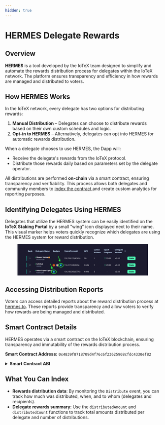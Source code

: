 ```yaml
---
hidden: true
---
```


# HERMES Delegate Rewards

## Overview

**HERMES** is a tool developed by the IoTeX team designed to simplify and automate the rewards distribution process for delegates within the IoTeX network. The platform ensures transparency and efficiency in how rewards are managed and distributed to voters.

## How HERMES Works

In the IoTeX network, every delegate has two options for distributing rewards:

1. **Manual Distribution** – Delegates can choose to distribute rewards based on their own custom schedules and logic.
2. **Opt-in to HERMES** – Alternatively, delegates can opt into HERMES for automatic rewards distribution.

When a delegate chooses to use HERMES, the Dapp will:

* Receive the delegate's rewards from the IoTeX protocol.
* Distribute those rewards daily based on parameters set by the delegate operator.

All distributions are performed **on-chain** via a smart contract, ensuring transparency and verifiability. This process allows both delegates and community members to [index the contract ](../chain-indexing/)and create custom analytics for reporting purposes.

## Identifying Delegates Using HERMES

Delegates that utilize the HERMES system can be easily identified on the **IoTeX Staking Portal** by a small "wing" icon displayed next to their name. This visual marker helps voters quickly recognize which delegates are using the HERMES system for reward distribution.

<figure><img src="../../../.gitbook/assets/image.png" alt=""><figcaption></figcaption></figure>

## Accessing Distribution Reports

Voters can access detailed reports about the reward distribution process at [hermes.to](https://hermes.to/). These reports provide transparency and allow voters to verify how rewards are being managed and distributed.

## Smart Contract Details

HERMES operates via a smart contract on the IoTeX blockchain, ensuring transparency and immutability of the rewards distribution process.

**Smart Contract Address:** `0x4839f8718709d4f76c6f23625908cfdc4330ef82`

<details>

<summary><strong>Smart Contract ABI</strong></summary>

```javascript
[
    {
        "type": "constructor",
        "inputs": [
            {
                "name": "_contractStartEpoch",
                "type": "uint256"
            },
            {
                "name": "_multisendAddress",
                "type": "address"
            },
            {
                "name": "_forwardRegistrationAddress",
                "type": "address"
            },
            {
                "name": "_analyticsEndpoint",
                "type": "string"
            }
        ],
        "stateMutability": "nonpayable"
    },
    {
        "type": "function",
        "name": "addAddressToWhitelist",
        "inputs": [
            {
                "name": "addr",
                "type": "address"
            }
        ],
        "outputs": [
            {
                "name": "success",
                "type": "bool"
            }
        ],
        "stateMutability": "nonpayable"
    },
    {
        "type": "function",
        "name": "addAddressesToWhitelist",
        "inputs": [
            {
                "name": "addrs",
                "type": "address[]"
            }
        ],
        "outputs": [
            {
                "name": "success",
                "type": "bool"
            }
        ],
        "stateMutability": "nonpayable"
    },
    {
        "type": "function",
        "name": "analyticsEndpoint",
        "inputs": [],
        "outputs": [
            {
                "name": "",
                "type": "string"
            }
        ],
        "stateMutability": "view"
    },
    {
        "type": "function",
        "name": "commitDistributions",
        "inputs": [
            {
                "name": "endEpoch",
                "type": "uint256"
            },
            {
                "name": "delegateNames",
                "type": "bytes32[]"
            }
        ],
        "outputs": [],
        "stateMutability": "nonpayable"
    },
    {
        "type": "function",
        "name": "contractStartEpoch",
        "inputs": [],
        "outputs": [
            {
                "name": "",
                "type": "uint256"
            }
        ],
        "stateMutability": "view"
    },
    {
        "type": "function",
        "name": "distributeRewards",
        "inputs": [
            {
                "name": "delegateName",
                "type": "bytes32"
            },
            {
                "name": "endEpoch",
                "type": "uint256"
            },
            {
                "name": "recipients",
                "type": "address[]"
            },
            {
                "name": "amounts",
                "type": "uint256[]"
            }
        ],
        "outputs": [],
        "stateMutability": "payable"
    },
    {
        "type": "function",
        "name": "distributedAmount",
        "inputs": [
            {
                "name": "",
                "type": "bytes32"
            }
        ],
        "outputs": [
            {
                "name": "",
                "type": "uint256"
            }
        ],
        "stateMutability": "view"
    },
    {
        "type": "function",
        "name": "distributedCount",
        "inputs": [
            {
                "name": "",
                "type": "bytes32"
            }
        ],
        "outputs": [
            {
                "name": "",
                "type": "uint256"
            }
        ],
        "stateMutability": "view"
    },
    {
        "type": "function",
        "name": "distributions",
        "inputs": [
            {
                "name": "",
                "type": "bytes32"
            },
            {
                "name": "",
                "type": "uint256"
            }
        ],
        "outputs": [
            {
                "name": "distributedCount",
                "type": "uint256"
            },
            {
                "name": "amount",
                "type": "uint256"
            }
        ],
        "stateMutability": "view"
    },
    {
        "type": "function",
        "name": "endEpochs",
        "inputs": [
            {
                "name": "",
                "type": "uint256"
            }
        ],
        "outputs": [
            {
                "name": "",
                "type": "uint256"
            }
        ],
        "stateMutability": "view"
    },
    {
        "type": "function",
        "name": "forwardRegistration",
        "inputs": [],
        "outputs": [
            {
                "name": "",
                "type": "address"
            }
        ],
        "stateMutability": "view"
    },
    {
        "type": "function",
        "name": "getEndEpochCount",
        "inputs": [],
        "outputs": [
            {
                "name": "",
                "type": "uint256"
            }
        ],
        "stateMutability": "view"
    },
    {
        "type": "function",
        "name": "multisender",
        "inputs": [],
        "outputs": [
            {
                "name": "",
                "type": "address"
            }
        ],
        "stateMutability": "view"
    },
    {
        "type": "function",
        "name": "owner",
        "inputs": [],
        "outputs": [
            {
                "name": "",
                "type": "address"
            }
        ],
        "stateMutability": "view"
    },
    {
        "type": "function",
        "name": "recipientEpochTracker",
        "inputs": [
            {
                "name": "",
                "type": "bytes32"
            },
            {
                "name": "",
                "type": "address"
            }
        ],
        "outputs": [
            {
                "name": "",
                "type": "uint256"
            }
        ],
        "stateMutability": "view"
    },
    {
        "type": "function",
        "name": "removeAddressFromWhitelist",
        "inputs": [
            {
                "name": "addr",
                "type": "address"
            }
        ],
        "outputs": [
            {
                "name": "success",
                "type": "bool"
            }
        ],
        "stateMutability": "nonpayable"
    },
    {
        "type": "function",
        "name": "removeAddressesFromWhitelist",
        "inputs": [
            {
                "name": "addrs",
                "type": "address[]"
            }
        ],
        "outputs": [
            {
                "name": "success",
                "type": "bool"
            }
        ],
        "stateMutability": "nonpayable"
    },
    {
        "type": "function",
        "name": "setAnalyticsEndpoint",
        "inputs": [
            {
                "name": "_endpoint",
                "type": "string"
            }
        ],
        "outputs": [],
        "stateMutability": "nonpayable"
    },
    {
        "type": "function",
        "name": "setMultisendAddress",
        "inputs": [
            {
                "name": "_multisendAddress",
                "type": "address"
            }
        ],
        "outputs": [],
        "stateMutability": "nonpayable"
    },
    {
        "type": "function",
        "name": "transferOwnership",
        "inputs": [
            {
                "name": "newOwner",
                "type": "address"
            }
        ],
        "outputs": [],
        "stateMutability": "nonpayable"
    },
    {
        "type": "function",
        "name": "whitelist",
        "inputs": [
            {
                "name": "",
                "type": "address"
            }
        ],
        "outputs": [
            {
                "name": "",
                "type": "bool"
            }
        ],
        "stateMutability": "view"
    },
    {
        "type": "event",
        "name": "CommitDistributions",
        "inputs": [
            {
                "name": "endEpoch",
                "type": "uint256",
                "indexed": false
            },
            {
                "name": "delegateNames",
                "type": "bytes32[]",
                "indexed": false
            }
        ],
        "anonymous": false
    },
    {
        "type": "event",
        "name": "Distribute",
        "inputs": [
            {
                "name": "startEpoch",
                "type": "uint256",
                "indexed": false
            },
            {
                "name": "endEpoch",
                "type": "uint256",
                "indexed": false
            },
            {
                "name": "delegateName",
                "type": "bytes32",
                "indexed": true
            },
            {
                "name": "numOfRecipients",
                "type": "uint256",
                "indexed": false
            },
            {
                "name": "totalAmount",
                "type": "uint256",
                "indexed": false
            }
        ],
        "anonymous": false
    },
    {
        "type": "event",
        "name": "OwnershipTransferred",
        "inputs": [
            {
                "name": "previousOwner",
                "type": "address",
                "indexed": true
            },
            {
                "name": "newOwner",
                "type": "address",
                "indexed": true
            }
        ],
        "anonymous": false
    },
    {
        "type": "event",
        "name": "WhitelistedAddressAdded",
        "inputs": [
            {
                "name": "addr",
                "type": "address",
                "indexed": false
            }
        ],
        "anonymous": false
    },
    {
        "type": "event",
        "name": "WhitelistedAddressRemoved",
        "inputs": [
            {
                "name": "addr",
                "type": "address",
                "indexed": false
            }
        ],
        "anonymous": false
    }
]

    
```



</details>

## **What You Can Index**

* **Rewards distribution data**: By monitoring the `Distribute` event, you can track how much was distributed, when, and to whom (delegates and recipients).
* **Delegate rewards summary**: Use the `distributedAmount` and `distributedCount` functions to track total amounts distributed per delegate and number of distributions.
